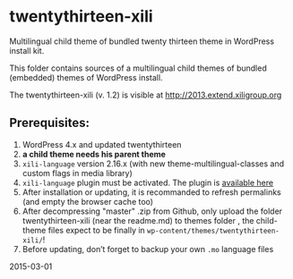twentythirteen-xili
===================

Multilingual child theme of bundled twenty thirteen theme in WordPress install kit.

This folder contains sources of a multilingual child themes of bundled (embedded) themes of WordPress install.

The twentythirteen-xili (v. 1.2) is visible at http://2013.extend.xiligroup.org

## Prerequisites:

1. WordPress 4.x and updated twentythirteen
1. **a child theme needs his parent theme**
1. `xili-language` version 2.16.x (with new theme-multilingual-classes and custom flags in media library)
1. `xili-language` plugin must be activated. The plugin is [available here](http://wordpress.org/plugins/xili-language/)
1. After installation or updating, it is recommanded to refresh permalinks (and empty the browser cache too)
1. After decompressing "master" .zip from Github, only upload the folder twentythirteen-xili (near the readme.md) to themes folder , the child-theme files expect to be finally in `wp-content/themes/twentythirteen-xili/`!
1. Before updating, don’t forget to backup your own `.mo` language files

2015-03-01